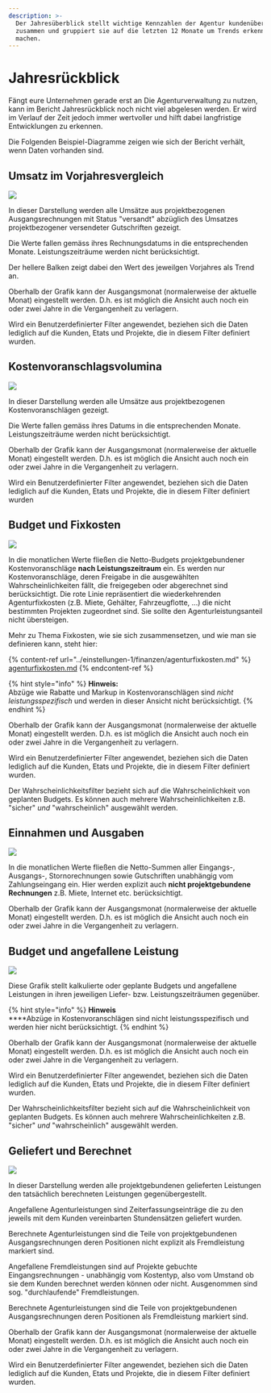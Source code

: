 ```yaml
---
description: >-
  Der Jahresüberblick stellt wichtige Kennzahlen der Agentur kundenübergreifend
  zusammen und gruppiert sie auf die letzten 12 Monate um Trends erkennbar zu
  machen.
---
```


# Jahresrückblick

Fängt eure Unternehmen gerade erst an Die Agenturverwaltung zu nutzen, kann im Bericht Jahresrückblick noch nicht viel abgelesen werden. Er wird im Verlauf der Zeit jedoch immer wertvoller und hilft dabei langfristige Entwicklungen zu erkennen.

Die Folgenden Beispiel-Diagramme zeigen wie sich der Bericht verhält, wenn Daten vorhanden sind.

## Umsatz im Vorjahresvergleich

![](../.gitbook/assets/bildschirmfoto-2020-01-10-um-14.18.35.png)

In dieser Darstellung werden alle Umsätze aus projektbezogenen Ausgangsrechnungen mit Status "versandt" abzüglich des Umsatzes projektbezogener versendeter Gutschriften gezeigt.

Die Werte fallen gemäss ihres Rechnungsdatums in die entsprechenden Monate. Leistungszeiträume werden nicht berücksichtigt.

Der hellere Balken zeigt dabei den Wert des jeweilgen Vorjahres als Trend an.

Oberhalb der Grafik kann der Ausgangsmonat (normalerweise der aktuelle Monat) eingestellt werden. D.h. es ist möglich die Ansicht auch noch ein oder zwei Jahre in die Vergangenheit zu verlagern.

Wird ein Benutzerdefinierter Filter angewendet, beziehen sich die Daten lediglich auf die Kunden, Etats und Projekte, die in diesem Filter definiert wurden.

## Kostenvoranschlagsvolumina

![](../.gitbook/assets/bildschirmfoto-2020-01-10-um-14.44.14.png)

In dieser Darstellung werden alle Umsätze aus projektbezogenen Kostenvoranschlägen gezeigt.

Die Werte fallen gemäss ihres Datums in die entsprechenden Monate. Leistungszeiträume werden nicht berücksichtigt.

Oberhalb der Grafik kann der Ausgangsmonat (normalerweise der aktuelle Monat) eingestellt werden. D.h. es ist möglich die Ansicht auch noch ein oder zwei Jahre in die Vergangenheit zu verlagern.

Wird ein Benutzerdefinierter Filter angewendet, beziehen sich die Daten lediglich auf die Kunden, Etats und Projekte, die in diesem Filter definiert wurden

## Budget und Fixkosten

![](../.gitbook/assets/bildschirmfoto-2020-01-10-um-14.18.08.png)

In die monatlichen Werte fließen die Netto-Budgets projektgebundener Kostenvoranschläge **nach Leistungszeitraum** ein. Es werden nur Kostenvoranschläge, deren Freigabe in die ausgewählten Wahrscheinlichkeiten fällt, die freigegeben oder abgerechnet sind berücksichtigt. Die rote Linie repräsentiert die wiederkehrenden Agenturfixkosten (z.B. Miete, Gehälter, Fahrzeugflotte, ...) die nicht bestimmten Projekten zugeordnet sind. Sie sollte den Agenturleistungsanteil nicht übersteigen.&#x20;

Mehr zu Thema Fixkosten, wie sie sich zusammensetzen, und wie man sie definieren kann, steht hier:

{% content-ref url="../einstellungen-1/finanzen/agenturfixkosten.md" %}
[agenturfixkosten.md](../einstellungen-1/finanzen/agenturfixkosten.md)
{% endcontent-ref %}

{% hint style="info" %}
**Hinweis:**\
Abzüge wie Rabatte und Markup in Kostenvoranschlägen sind _nicht leistungsspezifisch_ und werden in dieser Ansicht nicht berücksichtigt.
{% endhint %}

Oberhalb der Grafik kann der Ausgangsmonat (normalerweise der aktuelle Monat) eingestellt werden. D.h. es ist möglich die Ansicht auch noch ein oder zwei Jahre in die Vergangenheit zu verlagern.

Wird ein Benutzerdefinierter Filter angewendet, beziehen sich die Daten lediglich auf die Kunden, Etats und Projekte, die in diesem Filter definiert wurden.

Der Wahrscheinlichkeitsfilter bezieht sich auf die Wahrscheinlichkeit von geplanten Budgets. Es können auch mehrere Wahrscheinlichkeiten z.B. "sicher" _und_ "wahrscheinlich" ausgewählt werden.

## Einnahmen und Ausgaben

![](../.gitbook/assets/bildschirmfoto-2020-01-10-um-14.18.50.png)

In die monatlichen Werte fließen die Netto-Summen aller Eingangs-, Ausgangs-, Stornorechnungen sowie Gutschriften unabhängig vom Zahlungseingang ein. Hier werden explizit auch **nicht projektgebundene Rechnungen** z.B. Miete, Internet etc. berücksichtigt.

Oberhalb der Grafik kann der Ausgangsmonat (normalerweise der aktuelle Monat) eingestellt werden. D.h. es ist möglich die Ansicht auch noch ein oder zwei Jahre in die Vergangenheit zu verlagern.

## Budget und angefallene Leistung

![](../.gitbook/assets/bildschirmfoto-2020-01-10-um-14.19.06.png)

Diese Grafik stellt kalkulierte oder geplante Budgets und angefallene Leistungen in ihren jeweiligen Liefer- bzw. Leistungszeiträumen gegenüber.

{% hint style="info" %}
**Hinweis**\
****Abzüge in Kostenvoranschlägen sind nicht leistungsspezifisch und werden hier nicht berücksichtigt.
{% endhint %}

Oberhalb der Grafik kann der Ausgangsmonat (normalerweise der aktuelle Monat) eingestellt werden. D.h. es ist möglich die Ansicht auch noch ein oder zwei Jahre in die Vergangenheit zu verlagern.

Wird ein Benutzerdefinierter Filter angewendet, beziehen sich die Daten lediglich auf die Kunden, Etats und Projekte, die in diesem Filter definiert wurden.

Der Wahrscheinlichkeitsfilter bezieht sich auf die Wahrscheinlichkeit von geplanten Budgets. Es können auch mehrere Wahrscheinlichkeiten z.B. "sicher" _und_ "wahrscheinlich" ausgewählt werden.

## Geliefert und Berechnet

![](../.gitbook/assets/bildschirmfoto-2020-01-10-um-14.19.24.png)

In dieser Darstellung werden alle projektgebundenen gelieferten Leistungen den tatsächlich berechneten Leistungen gegenübergestellt.

Angefallene Agenturleistungen sind Zeiterfassungseinträge die zu den jeweils mit dem Kunden vereinbarten Stundensätzen geliefert wurden.

Berechnete Agenturleistungen sind die Teile von projektgebundenen Ausgangsrechnungen deren Positionen nicht explizit als Fremdleistung markiert sind.

Angefallene Fremdleistungen sind auf Projekte gebuchte Eingangsrechnungen - unabhängig vom Kostentyp, also vom Umstand ob sie dem Kunden berechnet werden können oder nicht. Ausgenommen sind sog. "durchlaufende" Fremdleistungen.

Berechnete Agenturleistungen sind die Teile von projektgebundenen Ausgangsrechnungen deren Positionen als Fremdleistung markiert sind.

Oberhalb der Grafik kann der Ausgangsmonat (normalerweise der aktuelle Monat) eingestellt werden. D.h. es ist möglich die Ansicht auch noch ein oder zwei Jahre in die Vergangenheit zu verlagern.

Wird ein Benutzerdefinierter Filter angewendet, beziehen sich die Daten lediglich auf die Kunden, Etats und Projekte, die in diesem Filter definiert wurden.
